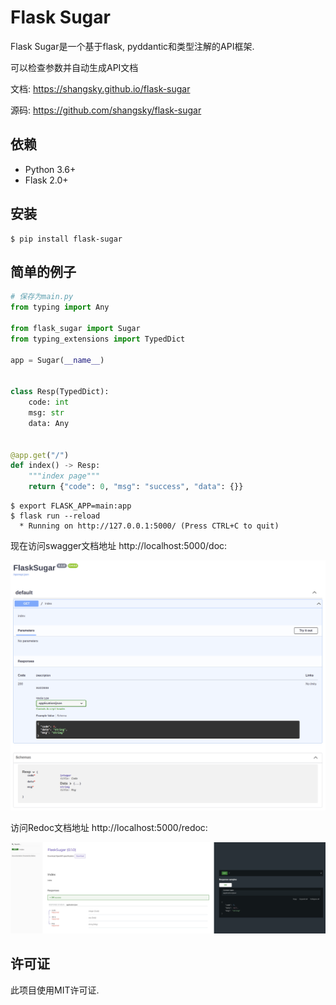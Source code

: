 # Flask Sugar

Flask Sugar是一个基于flask, pyddantic和类型注解的API框架.

可以检查参数并自动生成API文档

文档: <https://shangsky.github.io/flask-sugar>

源码: <https://github.com/shangsky/flask-sugar>


## 依赖

- Python 3.6+
- Flask 2.0+

## 安装

```shell
$ pip install flask-sugar
```

## 简单的例子

```python
# 保存为main.py
from typing import Any

from flask_sugar import Sugar
from typing_extensions import TypedDict

app = Sugar(__name__)


class Resp(TypedDict):
    code: int
    msg: str
    data: Any


@app.get("/")
def index() -> Resp:
    """index page"""
    return {"code": 0, "msg": "success", "data": {}}
```

```shell
$ export FLASK_APP=main:app
$ flask run --reload
  * Running on http://127.0.0.1:5000/ (Press CTRL+C to quit)
```

现在访问swagger文档地址 http://localhost:5000/doc:

![](../img/swagger-ui.png)

访问Redoc文档地址 http://localhost:5000/redoc:

![](../img/redoc.png)

## 许可证

此项目使用MIT许可证.